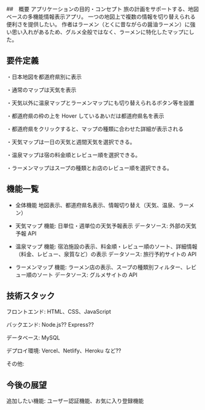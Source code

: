 ##　概要
アプリケーションの目的・コンセプト
旅の計画をサポートする、地図ベースの多機能情報表示アプリ。
一つの地図上で複数の情報を切り替えられる便利さを提供したい。
作者はラーメン（とくに昔ながらの醤油ラーメン）に強い思い入れがあるため、グルメ全般ではなく、ラーメンに特化したマップにした。

## 要件定義

・日本地図を都道府県別に表示

・通常のマップは天気を表示

・天気以外に温泉マップとラーメンマップにも切り替えられるボタン等を設置

・都道府県の枠の上を Hover しているあいだは都道府県名を表示

・都道府県をクリックすると、マップの種類に合わせた詳細が表示される

・天気マップは一日の天気と週間天気を選択できる。

・温泉マップは宿の料金順とレビュー順を選択できる。

・ラーメンマップはスープの種類とお店のレビュー順を選択できる。

## 機能一覧

- 全体機能
  地図表示、都道府県名表示、情報切り替え（天気、温泉、ラーメン）

- 天気マップ
  機能: 日単位・週単位の天気予報表示
  データソース: 外部の天気予報 API

- 温泉マップ
  機能: 宿泊施設の表示、料金順・レビュー順のソート、詳細情報（料金、レビュー、泉質など）の表示
  データソース: 旅行予約サイトの API

- ラーメンマップ
  機能: ラーメン店の表示、スープの種類別フィルター、レビュー順のソート
  データソース: グルメサイトの API

## 技術スタック

フロントエンド: HTML、CSS、JavaScript

バックエンド: Node.js?? Express??

データベース: MySQL

デプロイ環境: Vercel、Netlify、Heroku など??

その他:

## 今後の展望

追加したい機能: ユーザー認証機能、お気に入り登録機能

